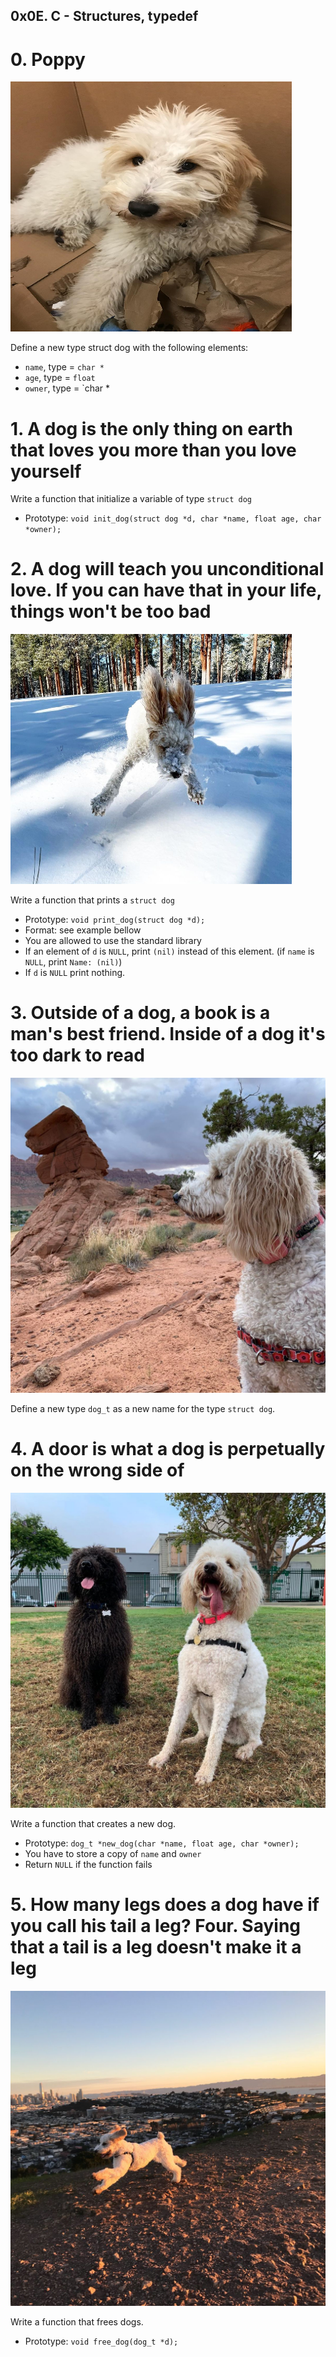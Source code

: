 ## 0x0E. C - Structures, typedef

#  0. Poppy
<img src="https://github.com/Okinbird/Okinbird/blob/49d02281d08daf55fcc1f98601b7923efe91ecfb/Poppy.jpg" width="450" height="400">

Define a new type struct dog with the following elements:

*  `name`, type = `char *`
*  `age`, type = `float`
*  `owner`, type = `char *

#  1. A dog is the only thing on earth that loves you more than you love yourself

Write a function that initialize a variable of type `struct dog`

*  Prototype: `void init_dog(struct dog *d, char *name, float age, char *owner);`

#  2. A dog will teach you unconditional love. If you can have that in your life, things won't be too bad
<img src="https://github.com/Okinbird/Okinbird/blob/master/Dog.jpg" width="450" height="400">

Write a function that prints a `struct dog`

*  Prototype: `void print_dog(struct dog *d);`
*  Format: see example bellow
*  You are allowed to use the standard library
*  If an element of `d` is `NULL`, print `(nil)` instead of this element. (if `name` is `NULL`, print `Name: (nil)`)
*  If `d` is `NULL` print nothing.

#  3. Outside of a dog, a book is a man's best friend. Inside of a dog it's too dark to read

![Dog_t](https://github.com/Okinbird/Okinbird/blob/master/Dog_t.jpg)

Define a new type `dog_t` as a new name for the type `struct dog`.

#  4. A door is what a dog is perpetually on the wrong side of
![NewDog](https://github.com/Okinbird/Okinbird/blob/master/NewDog.jpg)

Write a function that creates a new dog.

*  Prototype: `dog_t *new_dog(char *name, float age, char *owner);`
*  You have to store a copy of `name` and `owner`
*  Return `NULL` if the function fails

#  5. How many legs does a dog have if you call his tail a leg? Four. Saying that a tail is a leg doesn't make it a leg
![Freedog](https://github.com/Okinbird/Okinbird/blob/master/Freedog.jpg)

Write a function that frees dogs.

*  Prototype: `void free_dog(dog_t *d);`